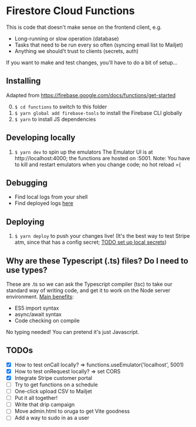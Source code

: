 # Firestore Cloud Functions

This is code that doesn't make sense on the frontend client, e.g.

- Long-running or slow operation (database)
- Tasks that need to be run every so often (syncing email list to Mailjet)
- Anything we should't trust to clients (secrets, auth)

If you want to make and test changes, you'll have to do a bit of setup...

## Installing

Adapted from https://firebase.google.com/docs/functions/get-started

0. `$ cd functions` to switch to this folder
1. `$ yarn global add firebase-tools` to install the Firebase CLI globally
2. `$ yarn` to install JS dependencies

## Developing locally

1. `$ yarn dev` to spin up the emulators
   The Emulator UI is at http://localhost:4000; the functions are hosted on :5001.
   Note: You have to kill and restart emulators when you change code; no hot reload =(

## Debugging

- Find local logs from your shell
- Find deployed logs [here](https://console.firebase.google.com/project/oneword-cf74a/functions/logs?search=&&severity=DEBUG)

## Deploying

1. `$ yarn deploy` to push your changes live!
   (It's the best way to test Stripe atm, since that has a config secret;
   [TODO set up local secrets](https://firebase.google.com/docs/functions/local-emulator#set_up_functions_configuration_optional))

## Why are these Typescript (.ts) files? Do I need to use types?

These are .ts so we can ask the Typescript compiler (tsc) to take our standard way of writing code, and get it to work on the Node server environment. [Main benefits](https://firebase.google.com/docs/functions/typescript):

- ES5 import syntax
- async/await syntax
- Code checking on compile

No typing needed! You can pretend it's just Javascript.

## TODOs

- [x] How to test onCall locally? => functions.useEmulator('localhost', 5001)
- [x] How to test onRequest locally? => set CORS
- [x] Integrate Stripe customer portal
- [ ] Try to get functions on a schedule
- [ ] One-click upload CSV to Mailjet
- [ ] Put it all together!
- [ ] Write that drip campaign
- [ ] Move admin.html to oruga to get Vite goodness
- [ ] Add a way to sudo in as a user

